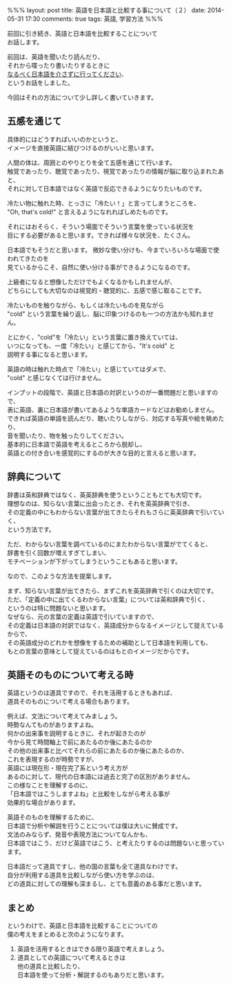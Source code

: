 %%%
layout: post
title: 英語を日本語と比較する事について（２）
date: 2014-05-31 17:30
comments: true
tags: 英語, 学習方法
%%%

前回に引き続き、英語と日本語を比較することについて<br />
お話します。

前回は、英語を聞いたり読んだり、<br />
それから喋ったり書いたりするときに<br />
<a href="/2014/05/26/comparing-english-to-japanese-1/" target="_blank">なるべく日本語を介さずに行ってください</a>、<br />
というお話をしました。

今回はそれの方法について少し詳しく書いていきます。<br />

五感を通じて
-----

具体的にはどうすればいいのかというと、<br />
イメージを直接英語に結びつけるのがいいと思います。

人間の体は、周囲とのやりとりを全て五感を通じて行います。<br />
触覚であったり、聴覚であったり、視覚であったりの情報が脳に取り込まれたあと、<br />
それに対して日本語ではなく英語で反応できるようになりたいものです。

冷たい物に触れた時、とっさに「冷たい！」と言ってしまうところを、<br />
"Oh, that's cold!" と言えるようになれればしめたものです。

それにはおそらく、そういう場面でそういう言葉を使っている状況を<br />
目にする必要があると思います。できれば様々な状況を、たくさん。<br />

日本語でもそうだと思います。
微妙な使い分けも、今までいろいろな場面で使われてきたのを<br />
見ているからこそ、自然に使い分ける事ができるようになるのです。

上級者になると想像しただけでもよくなるかもしれませんが、<br />
どちらにしても大切なのは視覚的・聴覚的に、五感で感じ取ることです。

冷たいものを触りながら、もしくは冷たいものを見ながら<br />
"cold" という言葉を繰り返し、脳に印象つけるのも一つの方法かも知れません。

とにかく、"cold"を「冷たい」という言葉に置き換えていては、<br />
いつになっても、一度「冷たい」と感じてから、"It's cold" と<br />
説明する事になると思います。

英語の時は触れた時点で「冷たい」と感じていてはダメで、<br />
"cold" と感じなくては行けません。

インプットの段階で、英語と日本語の対訳というのが一番問題だと思いますので、<br />
表に英語、裏に日本語が書いてあるような単語カードなどはお勧めしません。<br />
できれば英語の単語を読んだり、聴いたりしながら、対応する写真や絵を眺めたり、<br />
音を聞いたり、物を触ったりしてください。<br />
基本的に日本語で英語を考えるところから脱却し、<br />
英語との付き合いを感覚的にするのが大きな目的と言えると思います。

辞典について
-----

辞書は英和辞典ではなく、英英辞典を使うということもとても大切です。<br />
理想なのは、知らない言葉に出会ったとき、それを英英辞典で引き、<br />
その定義の中にもわからない言葉が出てきたらそれもさらに英英辞典で引いていく、<br />
という方法です。

ただ、わからない言葉を調べているのにまたわからない言葉がでてくると、<br />
辞書を引く回数が増えすぎてしまい、<br />
モチベーションが下がってしまうということもあると思います。

なので、このような方法を提案します。

まず、知らない言葉が出てきたら、まずこれを英英辞典で引くのは大切です。<br />
ただ、「定義の中に出てくるわからない言葉」については英和辞典で引く、<br />
というのは特に問題ないと思います。<br />
なぜなら、元の言葉の定義は英語で引いていますので、<br />
その定義は日本語の対訳ではなく、英語成分からなるイメージとして捉えているからで、<br />
その英語成分のどれかを想像をするための補助として日本語を利用しても、<br />
もとの言葉の意味として捉えているのはもとのイメージだからです。

英語そのものについて考える時
-----

英語というのは道具ですので、それを活用するときもあれば、<br />
道具そのものについて考える場合もあります。

例えば、文法について考えてみましょう。<br />
時勢なんてものがありますよね。<br />
何かの出来事を説明するときに、それが起きたのが<br />
今から見て時間軸上で前にあたるのか後にあたるのか<br />
その他の出来事と比べてそれらの前にあたるのか後にあたるのか、<br />
これを表現するのが時勢ですが、<br />
英語には現在形・現在完了系という考え方が<br />
あるのに対して、現代の日本語には過去と完了の区別がありません。<br />
この様なことを理解するのに、<br />
「日本語ではこうしますよね」と比較をしながら考える事が<br />
効果的な場合があります。

英語そのものを理解するために、<br />
日本語で分析や解説を行うことについては僕は大いに賛成です。<br />
文法のみならず、発音や表現方法についてなんかも、<br />
日本語ではこう、だけど英語ではこう、と考えたりするのは問題ないと思っています。

日本語だって道具ですし、他の国の言葉も全て道具なわけです。<br />
自分が利用する道具を比較しながら使い方を学ぶのは、<br />
どの道具に対しての理解も深まるし、とても意義のある事だと思います。

まとめ
-----

というわけで、英語と日本語を比較することについての<br />
僕の考えをまとめると次のようになります。

1. 英語を活用するときはできる限り英語で考えましょう。
2. 道具としての英語について考えるときは<br />
他の道具と比較したり、<br />
日本語を使って分析・解説するのもありだと思います。
